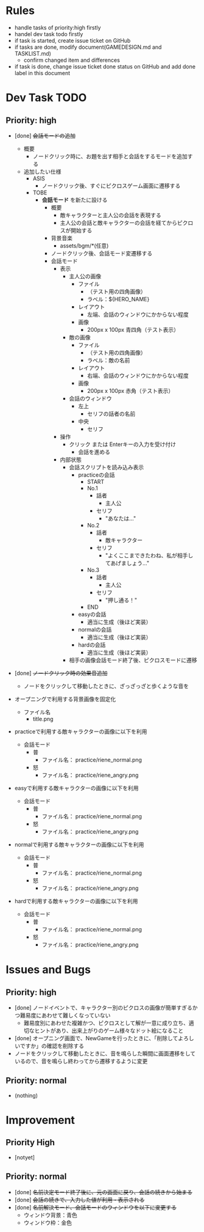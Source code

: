 # Rules
- handle tasks of priority:high firstly
- handel dev task todo firstly
- if task is started, create issue ticket on GitHub
- if tasks are done, modify document(GAMEDESIGN.md and TASKLIST.md)
    - confirm changed item and differences
- if task is done, change issue ticket done status on GitHub and add done label in this document

# Dev Task TODO
## Priority: high
- [done] ~~会話モードの追加~~
    - 概要
        - ノードクリック時に、お題を出す相手と会話をするモードを追加する
    - 追加したい仕様
        - ASIS
            - ノードクリック後、すぐにピクロスゲーム画面に遷移する
        - TOBE
            - **会話モード** を新たに設ける
                - 概要
                    - 敵キャラクターと主人公の会話を表現する
                    - 主人公の会話と敵キャラクターの会話を経てからピクロスが開始する
                - 背景音楽
                    - assets/bgm/*(任意)
                - ノードクリック後、会話モード変遷移する
                - 会話モード
                    - 表示
                        - 主人公の画像
                            - ファイル
                                - （テスト用の四角画像）
                                - ラベル：${HERO_NAME}
                            - レイアウト
                                - 左端、会話のウィンドウにかからない程度
                            - 画像
                                - 200px x 100px 青四角（テスト表示）
                        - 敵の画像
                            - ファイル
                                - （テスト用の四角画像）
                                - ラベル：敵の名前
                            - レイアウト
                                - 右端、会話のウィンドウにかからない程度
                            - 画像
                                - 200px x 100px 赤角（テスト表示）
                        - 会話のウィンドウ
                            - 左上
                                - セリフの話者の名前
                            - 中央
                                - セリフ
                    - 操作
                        - クリック または Enterキーの入力を受け付け
                            - 会話を進める
                    - 内部状態
                        - 会話スクリプトを読み込み表示
                            - practiceの会話
                                - START
                                - No.1
                                    - 話者
                                        - 主人公
                                    - セリフ
                                        - "あなたは…"
                                - No.2
                                    - 話者
                                        - 敵キャラクター
                                    - セリフ
                                        - "よくここまできたわね、私が相手してあげましょう…"
                                - No.3
                                    - 話者
                                        - 主人公
                                    - セリフ
                                        - "押し通る！"
                                - END
                            - easyの会話
                                - 適当に生成（後ほど実装）
                            - normalの会話
                                - 適当に生成（後ほど実装）
                            - hardの会話
                                - 適当に生成（後ほど実装）
                        - 相手の画像会話モード終了後、ピクロスモードに遷移

- [done] ~~ノードクリック時の効果音追加~~
    - ノードをクリックして移動したときに、ざっざっざと歩くような音を
- オープニングで利用する背景画像を固定化
    - ファイル名
        - title.png
- practiceで利用する敵キャラクターの画像に以下を利用
    - 会話モード
        - 普
            - ファイル名： practice/riene_normal.png
        - 怒
            - ファイル名： practice/riene_angry.png
- easyで利用する敵キャラクターの画像に以下を利用
    - 会話モード
        - 普
            - ファイル名： practice/riene_normal.png
        - 怒
            - ファイル名： practice/riene_angry.png
- normalで利用する敵キャラクターの画像に以下を利用
    - 会話モード
        - 普
            - ファイル名： practice/riene_normal.png
        - 怒
            - ファイル名： practice/riene_angry.png
- hardで利用する敵キャラクターの画像に以下を利用
    - 会話モード
        - 普
            - ファイル名： practice/riene_normal.png
        - 怒
            - ファイル名： practice/riene_angry.png

# Issues and Bugs
## Priority: high
- [done] ノードイベントで、キャラクター別のピクロスの画像が簡単すぎるかつ難易度にあわせて難しくなっていない
    - 難易度別にあわせた複雑かつ、ピクロスとして解が一意に成り立ち、適切なヒントがあり、出来上がりのゲーム様々なドット絵になること
- [done] オープニング画面で、NewGameを行ったときに、「削除してよろしいですか」の確認を削除する
- ノードをクリックして移動したときに、音を鳴らした瞬間に画面遷移をしているので、音を鳴らし終わってから遷移するように変更

## Priority: normal
- (nothing)
# Improvement
## Priority High
- [notyet]
## Priority: normal
- [done] ~~名前決定モード終了後に、元の画面に戻り、会話の続きから始まる~~
- [done] ~~会話の続きで、入力した値が利用・表示される~~
- [done] ~~名前解決モード、会話モードのウィンドウを以下に変更する~~
    - ウィンドウ背景：青色
    - ウィンドウ枠：金色
